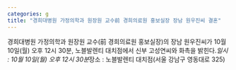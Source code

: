 ```yaml
---
categories: g
title: "경희대병원 가정의학과 원장원 교수前 경희의료원 홍보실장 장남 원우진씨 결혼"
---
```

경희대병원 가정의학과 원장원 교수(前 경희의료원 홍보실장)의 장남 원우진씨가 10월 10일(월) 오후 12시 30분, 노블발렌티 대치점에서 신부 고성연씨와 화촉을 밝힌다.*일시 : 10월 10일(월) 오후 12시 30분*장소 : 노블발렌티 대치점(서울 강남구 영동대로 325)